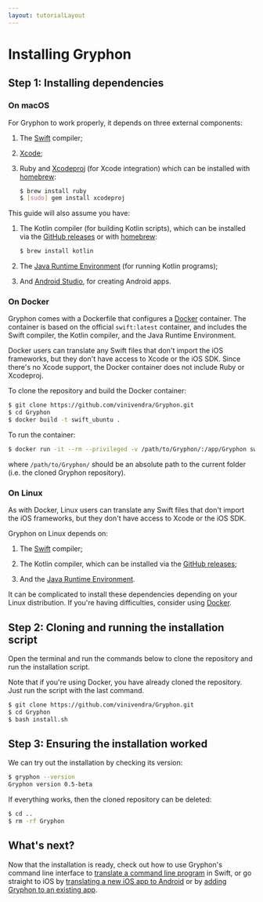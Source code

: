 ```yaml
---
layout: tutorialLayout
---
```


# Installing Gryphon

## Step 1: Installing dependencies

### On macOS

For Gryphon to work properly, it depends on three external components:

1. The [Swift](https://swift.org/download/) compiler;

2. [Xcode](https://apps.apple.com/us/app/xcode/id497799835);

3. Ruby and [Xcodeproj](https://github.com/CocoaPods/Xcodeproj) (for Xcode integration) which can be installed with [homebrew](https://brew.sh):

    ```` bash
    $ brew install ruby
    $ [sudo] gem install xcodeproj
    ````

This guide will also assume you have:

1. The Kotlin compiler (for building Kotlin scripts), which can be installed via the [GitHub releases](https://github.com/JetBrains/kotlin/releases/tag/v1.3.72) or with [homebrew](https://brew.sh):

    ```` bash
    $ brew install kotlin
    ````

2. The [Java Runtime Environment](https://www.oracle.com/java/technologies/javase-jre8-downloads.html) (for running Kotlin programs);

3. And [Android Studio](https://developer.android.com/studio/), for creating Android apps.

### On Docker

Gryphon comes with a Dockerfile that configures a [Docker](https://www.docker.com) container. The container is based on the official `swift:latest` container, and includes the Swift compiler, the Kotlin compiler, and the Java Runtime Environment.

Docker users can translate any Swift files that don't import the iOS frameworks, but they don't have access to Xcode or the iOS SDK. Since there's no Xcode support, the Docker container does not include Ruby or Xcodeproj.

To clone the repository and build the Docker container:

```` bash
$ git clone https://github.com/vinivendra/Gryphon.git
$ cd Gryphon
$ docker build -t swift_ubuntu .
````

To run the container:

```` bash
$ docker run -it --rm --privileged -v /path/to/Gryphon/:/app/Gryphon swift_ubuntu
````

where `/path/to/Gryphon/` should be an absolute path to the current folder (i.e. the cloned Gryphon repository).

### On Linux

As with Docker, Linux users can translate any Swift files that don't import the iOS frameworks, but they don't have access to Xcode or the iOS SDK.

Gryphon on Linux depends on:

1. The [Swift](https://swift.org/download/) compiler;

2. The Kotlin compiler, which can be installed via the [GitHub releases](https://github.com/JetBrains/kotlin/releases/tag/v1.3.72);

3. And the [Java Runtime Environment](https://www.oracle.com/java/technologies/javase-jre8-downloads.html).

It can be complicated to install these dependencies depending on your Linux distribution. If you're having difficulties, consider using [Docker](https://www.docker.com).

## Step 2: Cloning and running the installation script

Open the terminal and run the commands below to clone the repository and run the installation script.

Note that if you're using Docker, you have already cloned the repository. Just run the script with the last command.

```` bash
$ git clone https://github.com/vinivendra/Gryphon.git
$ cd Gryphon
$ bash install.sh
````

## Step 3: Ensuring the installation worked

We can try out the installation by checking its version:

```` bash
$ gryphon --version
Gryphon version 0.5-beta
````

If everything works, then the cloned repository can be deleted:

```` bash
$ cd ..
$ rm -rf Gryphon
````

## What's next?

Now that the installation is ready, check out how to use Gryphon's command line interface to [translate a command line program](translatingCommandLinePrograms.html) in Swift, or go straight to iOS by [translating a new iOS app to Android](translatingANewiOSAppToAndroid.html) or by [adding Gryphon to an existing app](addingGryphonToAnExistingApp.html).


